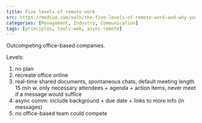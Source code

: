 ```yaml
---
title: Five levels of remote work
src: https://medium.com/swlh/the-five-levels-of-remote-work-and-why-youre-probably-at-level-2-ccaf05a25b9c
categories: [Management, Industry, Communication]
tags: [principles, tools-web, async-remote]
---
```


Outcompeting office-based companies.

Levels:

1. no plan
2. recreate office online
3. real-time shared documents, spontaneous chats, default meeting length 15 min w. only necessary attendees + agenda + action items, never meet if a message would suffice
4. async comm: include background + due date + links to more info (in messages)
5. no office-based team could compete
